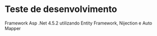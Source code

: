 # Teste de desenvolvimento

Framework Asp .Net 4.5.2 utilizando Entity Framework, Nijection e Auto Mapper 
